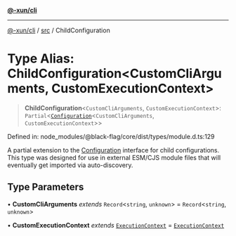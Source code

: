 [**@-xun/cli**](../../README.md)

***

[@-xun/cli](../../README.md) / [src](../README.md) / ChildConfiguration

# Type Alias: ChildConfiguration\<CustomCliArguments, CustomExecutionContext\>

> **ChildConfiguration**\<`CustomCliArguments`, `CustomExecutionContext`\>: `Partial`\<[`Configuration`](Configuration.md)\<`CustomCliArguments`, `CustomExecutionContext`\>\>

Defined in: node\_modules/@black-flag/core/dist/types/module.d.ts:129

A partial extension to the [Configuration](Configuration.md) interface for child
configurations. This type was designed for use in external ESM/CJS module
files that will eventually get imported via auto-discovery.

## Type Parameters

• **CustomCliArguments** *extends* `Record`\<`string`, `unknown`\> = `Record`\<`string`, `unknown`\>

• **CustomExecutionContext** *extends* [`ExecutionContext`](ExecutionContext.md) = [`ExecutionContext`](ExecutionContext.md)
